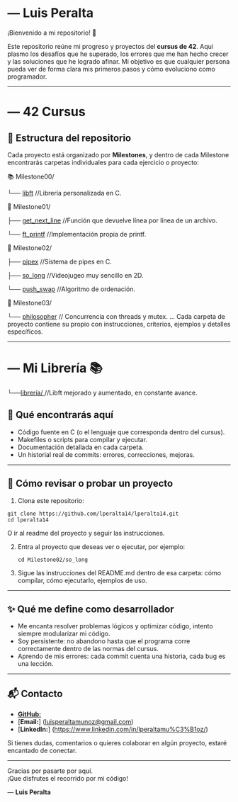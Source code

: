 # — Luis Peralta

¡Bienvenido a mi repositorio! 👋

Este repositorio reúne mi progreso y proyectos del **cursus de 42**. Aquí plasmo los desafíos que he superado, los errores que me han hecho crecer y las soluciones que he logrado afinar. Mi objetivo es que cualquier persona pueda ver de forma clara mis primeros pasos y cómo evoluciono como programador.

---
# — 42 Cursus
## 🧱 Estructura del repositorio

Cada proyecto está organizado por **Milestones**, y dentro de cada Milestone encontrarás carpetas individuales para cada ejercicio o proyecto:

📚 Milestone00/

└── [libft](https://github.com/lperalta14/lperalta14/tree/main/MILESTONE_0#readme) //Librería personalizada en C.


🔧 Milestone01/

├── [get_next_line](https://github.com/lperalta14/lperalta14/tree/main/MILESTONE_1/GNL#readme) //Función que devuelve línea por línea de un archivo.

└── [ft_printf](https://github.com/lperalta14/lperalta14/tree/main/MILESTONE_1/printfrepo#readme) //Implementación propia de printf.

🧠 Milestone02/

├── [pipex](https://github.com/lperalta14/lperalta14/blob/main/MILESTONE_2/Pipex#README.md) //Sistema de pipes en C.

├── [so_long](https://github.com/lperalta14/lperalta14/blob/main/MILESTONE_2/so_long#README.md) //Videojugeo muy sencillo en 2D.

└── [push_swap](https://github.com/lperalta14/lperalta14/blob/main/MILESTONE_2/Push_Swap#README.md) //Algoritmo de ordenación.

🚀 Milestone03/

└── [philosopher](https://github.com/lperalta14/lperalta14/blob/main/MILESTONE_3/philo#README.md) // Concurrencia con threads y mutex.
...
Cada carpeta de proyecto contiene su propio  con instrucciones, criterios, ejemplos y detalles específicos.

---
# — Mi Librería 📚
└──[librería/ ](https://github.com/lperalta14/My_library#readme) //Libft mejorado y aumentado, en constante avance.

## 🎯 Qué encontrarás aquí

- Código fuente en C (o el lenguaje que corresponda dentro del cursus).  
- Makefiles o scripts para compilar y ejecutar.  
- Documentación detallada en cada carpeta.  
- Un historial real de commits: errores, correcciones, mejoras.

---

## 🚀 Cómo revisar o probar un proyecto

1. Clona este repositorio:
  ```
  git clone https://github.com/lperalta14/lperalta14.git
  cd lperalta14
  ```
  O ir al readme del proyecto y seguir las instrucciones.

2. Entra al proyecto que deseas ver o ejecutar, por ejemplo:
   ```
   cd Milestone02/so_long
   ```

3. Sigue las instrucciones del README.md dentro de esa carpeta: cómo compilar, cómo ejecutarlo, ejemplos de uso.

---

## ✨ Qué me define como desarrollador

- Me encanta resolver problemas lógicos y optimizar código, intento siempre modularizar mi código.  
- Soy persistente: no abandono hasta que el programa corre correctamente dentro de las normas del cursus.  
- Aprendo de mis errores: cada commit cuenta una historia, cada bug es una lección.

---

## 📬 Contacto

- [**GitHub:**](https://github.com/lperalta14)  
- [**Email:**] (luisperaltamunoz@gmail.com) 
- [**LinkedIn:**] (https://www.linkedin.com/in/lperaltamu%C3%B1oz/)

Si tienes dudas, comentarios o quieres colaborar en algún proyecto, estaré encantado de conectar.

---

Gracias por pasarte por aquí.  
¡Que disfrutes el recorrido por mi código!  

— **Luis Peralta**
